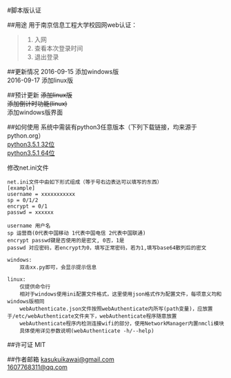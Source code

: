 #脚本版认证

##用途
用于南京信息工程大学校园网web认证：
> 1. 入网 
> 2. 查看本次登录时间
> 3. 退出登录

##更新情况
2016-09-15 添加windows版<br>
2016-09-17 添加linux版

##预计更新
<strike>添加linux版</strike><br>
<strike>添加倒计时功能(linux)</strike><br>
添加windows版界面

##如何使用
系统中需装有python3任意版本（下列下载链接，均来源于python.org）<br>
[python3.5.1 32位](https://www.python.org/ftp/python/3.5.1/python-3.5.1.exe) <br>
[python3.5.1 64位](https://www.python.org/ftp/python/3.5.1/python-3.5.1-amd64.exe)<br>

修改net.ini文件
```
net.ini文件中由如下形式组成（等于号右边表达可以填写的东西）
[example]
username = xxxxxxxxxxx
sp = 0/1/2
encrypt = 0/1
passwd = xxxxxx

username 用户名
sp 运营商(0代表中国移动 1代表中国电信 2代表中国联通)
encrypt passwd键是否使用的是密文, 0否，1是
passwd 对应密码，若encrypt为0，填写正常密码，若为1,填写base64散列后的密文
```

```
windows:
    双击xx.py即可，会显示提示信息
```

```
linux:
    仅提供命令行
    相对于windows使用ini配置文件格式，这里使用json格式作为配置文件，每项意义均和windows版相同
    webAuthenticate.json文件按照webAuthenticate内所写(path变量)，应放置于/etc/webAuthenticate文件夹下，webAuthenticate程序随意放置
    webAuthenticate程序内检测连接wifi的部分，使用NetworkManager内置nmcli模块
    具体使用详见参数说明(webAuthenticate -h/--help)
```
##许可证
MIT

##作者邮箱
kasukuikawai@gmail.com<br>
1607768311@qq.com

